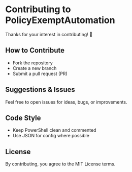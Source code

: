 # Contributing to PolicyExemptAutomation

Thanks for your interest in contributing! 🎉

## How to Contribute

- Fork the repository
- Create a new branch
- Submit a pull request (PR)

## Suggestions & Issues

Feel free to open issues for ideas, bugs, or improvements.

## Code Style

- Keep PowerShell clean and commented
- Use JSON for config where possible

## License

By contributing, you agree to the MIT License terms.
